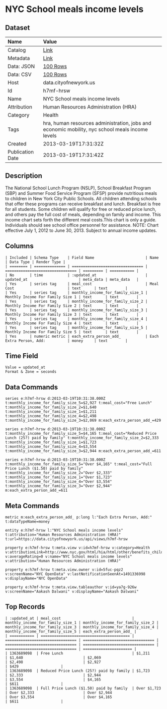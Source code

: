 # NYC School meals income levels

## Dataset

| Name | Value |
| :--- | :---- |
| Catalog | [Link](https://catalog.data.gov/dataset/nyc-school-meals-income-levels-457bd) |
| Metadata | [Link](https://data.cityofnewyork.us/api/views/h7mf-hrsw) |
| Data: JSON | [100 Rows](https://data.cityofnewyork.us/api/views/h7mf-hrsw/rows.json?max_rows=100) |
| Data: CSV | [100 Rows](https://data.cityofnewyork.us/api/views/h7mf-hrsw/rows.csv?max_rows=100) |
| Host | data.cityofnewyork.us |
| Id | h7mf-hrsw |
| Name | NYC School meals income levels |
| Attribution | Human Resources Administration (HRA) |
| Category | Health |
| Tags | hra, human resources administration, jobs and economic mobility, nyc school meals income levels |
| Created | 2013-03-19T17:31:32Z |
| Publication Date | 2013-03-19T17:31:42Z |

## Description

The National School Lunch Program (NSLP), School Breakfast Program (SBP) and Summer Food Service Program (SFSP) provide nutritious meals to children in New York City Public Schools. All children attending schools that offer these programs can receive breakfast and lunch. Breakfast is free for all students. Some children will qualify for free or reduced price lunch, and others pay the full cost of meals, depending on family and income. This income chart sets forth the different meal costs.This chart is only a guide. Individuals should see school office personnel for assistance. 
NOTE: Chart effective July 1, 2012 to June 30, 2013. Subject to annual income updates.

## Columns

```ls
| Included | Schema Type    | Field Name                       | Name                             | Data Type | Render Type |
| ======== | ============== | ================================ | ================================ | ========= | =========== |
| No       | time           | :updated_at                      | updated_at                       | meta_data | meta_data   |
| Yes      | series tag     | meal_cost                        | Meal Cost                        | text      | text        |
| Yes      | series tag     | monthly_income_for_family_size_1 | Monthly Income For Family Size 1 | text      | text        |
| Yes      | series tag     | monthly_income_for_family_size_2 | Monthly Income For Family Size 2 | text      | text        |
| Yes      | series tag     | monthly_income_for_family_size_3 | Monthly Income For Family Size 3 | text      | text        |
| Yes      | series tag     | monthly_income_for_family_size_4 | Monthly Income For Family Size 4 | text      | text        |
| Yes      | series tag     | monthly_income_for_family_size_5 | Monthly Income For Family Size 5 | text      | text        |
| Yes      | numeric metric | each_extra_person_add_           | Each Extra Person, Add:          | money     | text        |
```

## Time Field

```ls
Value = updated_at
Format & Zone = seconds
```

## Data Commands

```ls
series e:h7mf-hrsw d:2013-03-19T10:31:38.000Z t:monthly_income_for_family_size_5=$2,927 t:meal_cost="Free Lunch" t:monthly_income_for_family_size_2=$1,640 t:monthly_income_for_family_size_1=$1,211 t:monthly_income_for_family_size_4=$2,498 t:monthly_income_for_family_size_3=$2,069 m:each_extra_person_add_=429

series e:h7mf-hrsw d:2013-03-19T10:31:38.000Z t:monthly_income_for_family_size_5=$4,165 t:meal_cost="Reduced Price Lunch (25?) paid by family" t:monthly_income_for_family_size_2=$2,333 t:monthly_income_for_family_size_1=$1,723 t:monthly_income_for_family_size_4=$3,554 t:monthly_income_for_family_size_3=$2,944 m:each_extra_person_add_=611

series e:h7mf-hrsw d:2013-03-19T10:31:38.000Z t:monthly_income_for_family_size_5="Over $4,165" t:meal_cost="Full Price Lunch ($1.50) paid by family" t:monthly_income_for_family_size_2="Over $2,333" t:monthly_income_for_family_size_1="Over $1,723" t:monthly_income_for_family_size_4="Over $3,554" t:monthly_income_for_family_size_3="Over $2,944" m:each_extra_person_add_=611
```

## Meta Commands

```ls
metric m:each_extra_person_add_ p:long l:"Each Extra Person, Add:" t:dataTypeName=money

entity e:h7mf-hrsw l:"NYC School meals income levels" t:attribution="Human Resources Administration (HRA)" t:url=https://data.cityofnewyork.us/api/views/h7mf-hrsw

property e:h7mf-hrsw t:meta.view v:id=h7mf-hrsw v:category=Health v:attributionLink=http://www.nyc.gov/html/hia/html/other/benefits_child_nut.shtml v:averageRating=0 v:name="NYC School meals income levels" v:attribution="Human Resources Administration (HRA)"

property e:h7mf-hrsw t:meta.view.owner v:id=5fuc-pqz2 v:screenName="NYC OpenData" v:lastNotificationSeenAt=1491336998 v:displayName="NYC OpenData"

property e:h7mf-hrsw t:meta.view.tableauthor v:id=ya7g-926w v:screenName="Aakash Dalwani" v:displayName="Aakash Dalwani"
```

## Top Records

```ls
| :updated_at | meal_cost                                | monthly_income_for_family_size_1 | monthly_income_for_family_size_2 | monthly_income_for_family_size_3 | monthly_income_for_family_size_4 | monthly_income_for_family_size_5 | each_extra_person_add_ | 
| =========== | ======================================== | ================================ | ================================ | ================================ | ================================ | ================================ | ====================== | 
| 1363689098  | Free Lunch                               | $1,211                           | $1,640                           | $2,069                           | $2,498                           | $2,927                           | $429                   | 
| 1363689098  | Reduced Price Lunch (25?) paid by family | $1,723                           | $2,333                           | $2,944                           | $3,554                           | $4,165                           | $611                   | 
| 1363689098  | Full Price Lunch ($1.50) paid by family  | Over $1,723                      | Over $2,333                      | Over $2,944                      | Over $3,554                      | Over $4,165                      | $611                   | 
```